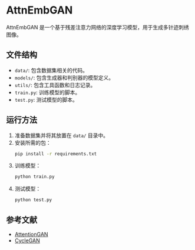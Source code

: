 # AttnEmbGAN

AttnEmbGAN 是一个基于残差注意力网络的深度学习模型，用于生成多针迹刺绣图像。

## 文件结构

- `data/`: 包含数据集相关的代码。
- `models/`: 包含生成器和判别器的模型定义。
- `utils/`: 包含工具函数和日志记录。
- `train.py`: 训练模型的脚本。
- `test.py`: 测试模型的脚本。

## 运行方法

1. 准备数据集并将其放置在 `data/` 目录中。
2. 安装所需的包：
    ```bash
    pip install -r requirements.txt
    ```
3. 训练模型：
    ```bash
    python train.py
    ```
4. 测试模型：
    ```bash
    python test.py
    ```

## 参考文献

- [AttentionGAN](https://arxiv.org/abs/1903.12296)
- [CycleGAN](https://arxiv.org/abs/1703.10593)